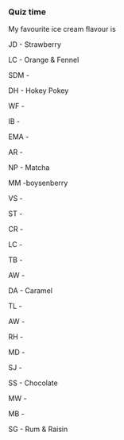 ### Quiz time

My favourite ice cream flavour is

JD - Strawberry

LC - Orange & Fennel

SDM - 

DH - Hokey Pokey

WF -

IB -

EMA -

AR -

NP - Matcha

MM -boysenberry

VS -

ST -

CR -

LC - 

TB -

AW - 

DA - Caramel

TL -

AW -

RH -

MD -

SJ -

SS - Chocolate

MW -

MB -

SG - Rum & Raisin
